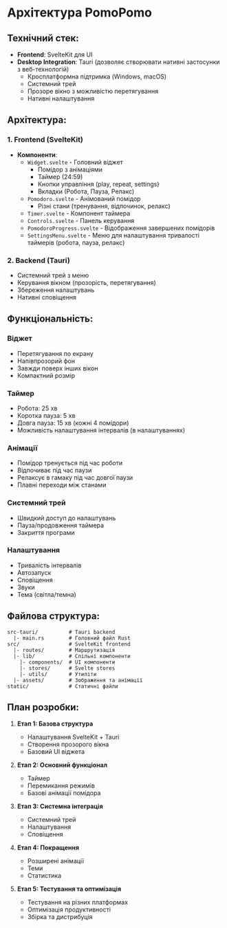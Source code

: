 # Архітектура PomoPomo

## Технічний стек:
- **Frontend**: SvelteKit для UI
- **Desktop Integration**: Tauri (дозволяє створювати нативні застосунки з веб-технологій)
  - Кросплатформна підтримка (Windows, macOS)
  - Системний трей
  - Прозоре вікно з можливістю перетягування
  - Нативні налаштування

## Архітектура:

### 1. Frontend (SvelteKit)
- **Компоненти**:
  - `Widget.svelte` - Головний віджет
    - Помідор з анімаціями
    - Таймер (24:59)
    - Кнопки управління (play, repeat, settings)
    - Вкладки (Робота, Пауза, Релакс)
  - `Pomodoro.svelte` - Анімований помідор
    - Різні стани (тренування, відпочинок, релакс)
  - `Timer.svelte` - Компонент таймера
  - `Controls.svelte` - Панель керування
  - `PomodoroProgress.svelte` - Відображення завершених помідорів
  - `SettingsMenu.svelte` - Меню для налаштування тривалості таймерів (робота, пауза, релакс)

### 2. Backend (Tauri)
- Системний трей з меню
- Керування вікном (прозорість, перетягування)
- Збереження налаштувань
- Нативні сповіщення

## Функціональність:

### Віджет
- Перетягування по екрану
- Напівпрозорий фон
- Завжди поверх інших вікон
- Компактний розмір

### Таймер
- Робота: 25 хв
- Коротка пауза: 5 хв
- Довга пауза: 15 хв (кожні 4 помідори)
- Можливість налаштування інтервалів (в налаштуваннях)

### Анімації
- Помідор тренується під час роботи
- Відпочиває під час паузи
- Релаксує в гамаку під час довгої паузи
- Плавні переходи між станами

### Системний трей
- Швидкий доступ до налаштувань
- Пауза/продовження таймера
- Закриття програми

### Налаштування
- Тривалість інтервалів
- Автозапуск
- Сповіщення
- Звуки
- Тема (світла/темна)

## Файлова структура:
```
src-tauri/          # Tauri backend
  |- main.rs        # Головний файл Rust
src/                # SvelteKit frontend
  |- routes/        # Маршрутизація
  |- lib/           # Спільні компоненти
    |- components/  # UI компоненти
    |- stores/      # Svelte stores
    |- utils/       # Утиліти
  |- assets/        # Зображення та анімації
static/             # Статичні файли
```

## План розробки:

1. **Етап 1: Базова структура**
   - Налаштування SvelteKit + Tauri
   - Створення прозорого вікна
   - Базовий UI віджета

2. **Етап 2: Основний функціонал**
   - Таймер
   - Перемикання режимів
   - Базові анімації помідора

3. **Етап 3: Системна інтеграція**
   - Системний трей
   - Налаштування
   - Сповіщення

4. **Етап 4: Покращення**
   - Розширені анімації
   - Теми
   - Статистика

5. **Етап 5: Тестування та оптимізація**
   - Тестування на різних платформах
   - Оптимізація продуктивності
   - Збірка та дистрибуція